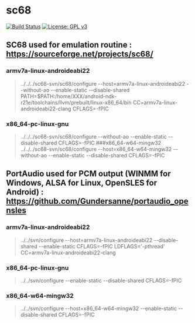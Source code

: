 # sc68
[![Build Status](https://travis-ci.org/b3dgs/sc68.svg)](https://travis-ci.org/b3dgs/sc68) [![License: GPL v3](https://img.shields.io/badge/License-GPL%20v3-blue.svg)](https://www.gnu.org/licenses/gpl-3.0)

## SC68 used for emulation routine : https://sourceforge.net/projects/sc68/
### armv7a-linux-androideabi22
> ../../../sc68-svn/sc68/configure --host=armv7a-linux-androideabi22 --without-ao --enable-static --disable-shared PATH=$PATH:/home/XXX/android-ndk-r21e/toolchains/llvm/prebuilt/linux-x86_64/bin CC=armv7a-linux-androideabi22-clang CFLAGS=-fPIC
### x86_64-pc-linux-gnu
> ../../../sc68-svn/sc68/configure --without-ao --enable-static --disable-shared CFLAGS=-fPIC
###x86_64-w64-mingw32
> ../../../sc68-svn/sc68/configure --host=x86_64-w64-mingw32 --without-ao --enable-static --disable-shared CFLAGS=-fPIC

## PortAudio used for PCM output (WINMM for Windows, ALSA for Linux, OpenSLES for Android) : https://github.com/Gundersanne/portaudio_opensles
### armv7a-linux-androideabi22
> ../../svn/configure --host=armv7a-linux-androideabi22 --disable-shared --enable-static CFLAGS=-fPIC LDFLAGS='-pthread' CC=armv7a-linux-androideabi22-clang
### x86_64-pc-linux-gnu
> ../../svn/configure --enable-static --disable-shared CFLAGS=-fPIC
### x86_64-w64-mingw32
> ../../svn/configure --host=x86_64-w64-mingw32 --enable-static --disable-shared CFLAGS=-fPIC
